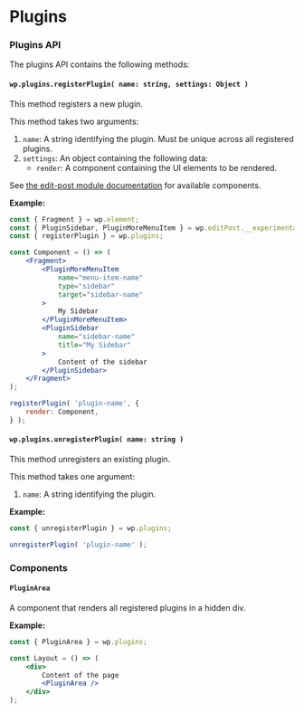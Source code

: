 # Plugins

### Plugins API

The plugins API contains the following methods:

#### `wp.plugins.registerPlugin( name: string, settings: Object )`

This method registers a new plugin.

This method takes two arguments:

1. `name`: A string identifying the plugin. Must be unique across all registered plugins.
2. `settings`: An object containing the following data:
   - `render`: A component containing the UI elements to be rendered.

See [the edit-post module documentation](../edit-post/) for available components.

__Example:__

```jsx
const { Fragment } = wp.element;
const { PluginSidebar, PluginMoreMenuItem } = wp.editPost.__experimental;
const { registerPlugin } = wp.plugins;

const Component = () => (
	<Fragment>
		<PluginMoreMenuItem
			name="menu-item-name"
			type="sidebar"
			target="sidebar-name"
		>
			My Sidebar
		</PluginMoreMenuItem>
		<PluginSidebar
			name="sidebar-name"
			title="My Sidebar"
		>
			Content of the sidebar
		</PluginSidebar>
	</Fragment>
);

registerPlugin( 'plugin-name', {
	render: Component,
} );
```

#### `wp.plugins.unregisterPlugin( name: string )`

This method unregisters an existing plugin.

This method takes one argument:

1. `name`: A string identifying the plugin.

__Example:__

```js
const { unregisterPlugin } = wp.plugins;

unregisterPlugin( 'plugin-name' );
```

### Components

#### `PluginArea`

A component that renders all registered plugins in a hidden div.

__Example:__

```jsx
const { PluginArea } = wp.plugins;

const Layout = () => (
	<div>
		Content of the page
		<PluginArea />
	</div>
);
